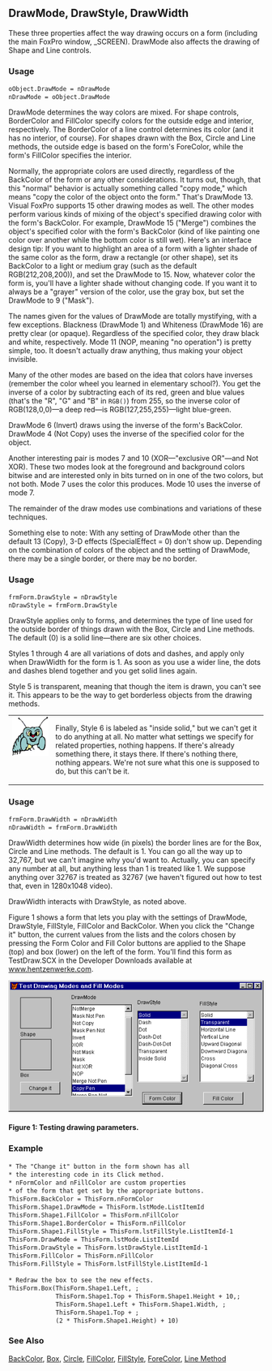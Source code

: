 ## DrawMode, DrawStyle, DrawWidth

These three properties affect the way drawing occurs on a form (including the main FoxPro window, _SCREEN). DrawMode also affects the drawing of Shape and Line controls.

### Usage

```foxpro
oObject.DrawMode = nDrawMode
nDrawMode = oObject.DrawMode
```

DrawMode determines the way colors are mixed. For shape controls, BorderColor and FillColor specify colors for the outside edge and interior, respectively. The BorderColor of a line control determines its color (and it has no interior, of course). For shapes drawn with the Box, Circle and Line methods, the outside edge is based on the form's ForeColor, while the form's FillColor specifies the interior.

Normally, the appropriate colors are used directly, regardless of the BackColor of the form or any other considerations. It turns out, though, that this "normal" behavior is actually something called "copy mode," which means "copy the color of the object onto the form." That's DrawMode 13. Visual FoxPro supports 15 other drawing modes as well. The other modes perform various kinds of mixing of the object's specified drawing color with the form's BackColor. For example, DrawMode 15 ("Merge") combines the object's specified color with the form's BackColor (kind of like painting one color over another while the bottom color is still wet).  Here's an interface design tip: If you want to highlight an area of a form with a lighter shade of the same color as the form, draw a rectangle (or other shape), set its BackColor to a light or medium gray (such as the default RGB(212,208,200)), and set the DrawMode to 15. Now, whatever color the form is, you'll have a lighter shade without changing code. If you want it to always be a "grayer" version of the color, use the gray box, but set the DrawMode to 9 ("Mask").

The names given for the values of DrawMode are totally mystifying, with a few exceptions. Blackness (DrawMode 1) and Whiteness (DrawMode 16) are pretty clear (or opaque). Regardless of the specified color, they draw black and white, respectively. Mode 11 (NOP, meaning "no operation") is pretty simple, too. It doesn't actually draw anything, thus making your object invisible.

Many of the other modes are based on the idea that colors have inverses (remember the color wheel you learned in elementary school?). You get the inverse of a color by subtracting each of its red, green and blue values (that's the "R", "G" and "B" in `RGB()`) from 255, so the inverse color of RGB(128,0,0)&mdash;a deep red&mdash;is RGB(127,255,255)&mdash;light blue-green.

DrawMode 6 (Invert) draws using the inverse of the form's BackColor. DrawMode 4 (Not Copy) uses the inverse of the specified color for the object.

Another interesting pair is modes 7 and 10 (XOR&mdash;"exclusive OR"&mdash;and Not XOR). These two modes look at the foreground and background colors bitwise and are interested only in bits turned on in one of the two colors, but not both. Mode 7 uses the color this produces. Mode 10 uses the inverse of mode 7.

The remainder of the draw modes use combinations and variations of these techniques.

Something else to note: With any setting of DrawMode other than the default 13 (Copy), 3-D effects (SpecialEffect = 0) don't show up. Depending on the combination of colors of the object and the setting of DrawMode, there may be a single border, or there may be no border.

### Usage

```foxpro
frmForm.DrawStyle = nDrawStyle
nDrawStyle = frmForm.DrawStyle
```

DrawStyle applies only to forms, and determines the type of line used for the outside border of things drawn with the Box, Circle and Line methods. The default (0) is a solid line&mdash;there are six other choices. 

Styles 1 through 4 are all variations of dots and dashes, and apply only when DrawWidth for the form is 1. As soon as you use a wider line, the dots and dashes blend together and you get solid lines again.

Style 5 is transparent, meaning that though the item is drawn, you can't see it. This appears to be the way to get borderless objects from the drawing methods. 

<table>
<tr>
  <td width="17%" valign="top">
<img width="95" height="78" src="bug.gif">
  </td>
  <td width="83%">
  <p>Finally, Style 6 is labeled as &quot;inside solid,&quot; but we can't get it to do anything at all. No matter what settings we specify for related properties, nothing happens. If there's already something there, it stays there. If there's nothing there, nothing appears. We're not sure what this one is supposed to do, but this can't be it.</p>
  </td>
 </tr>
</table>

### Usage

```foxpro
frmForm.DrawWidth = nDrawWidth
nDrawWidth = frmForm.DrawWidth
```

DrawWidth determines how wide (in pixels) the border lines are for the Box, Circle and Line methods. The default is 1. You can go all the way up to 32,767, but we can't imagine why you'd want to. Actually, you can specify any number at all, but anything less than 1 is treated like 1. We suppose anything over 32767 is treated as 32767 (we haven't figured out how to test that, even in 1280x1048 video).

DrawWidth interacts with DrawStyle, as noted above. 

Figure 1 shows a form that lets you play with the settings of DrawMode, DrawStyle, FillStyle, FillColor and BackColor. When you click the "Change it" button, the current values from the lists and the colors chosen by pressing the Form Color and Fill Color buttons are applied to the Shape (top) and box (lower) on the left of the form. You'll find this form as TestDraw.SCX in the Developer Downloads available at <a href="http://www.hentzenwerke.com/" target="_blank">www.hentzenwerke.com</a>.

![](s4g357a.gif)

#### Figure 1: Testing drawing parameters.

### Example

```foxpro
* The "Change it" button in the form shown has all
* the interesting code in its Click method.
* nFormColor and nFillColor are custom properties
* of the form that get set by the appropriate buttons.
ThisForm.BackColor = ThisForm.nFormColor
ThisForm.Shape1.DrawMode = ThisForm.lstMode.ListItemId
ThisForm.Shape1.FillColor = ThisForm.nFillColor
ThisForm.Shape1.BorderColor = ThisForm.nFillColor
ThisForm.Shape1.FillStyle = ThisForm.lstFillStyle.ListItemId-1
ThisForm.DrawMode = ThisForm.lstMode.ListItemId
ThisForm.DrawStyle = ThisForm.lstDrawStyle.ListItemId-1
ThisForm.FillColor = ThisForm.nFillColor
ThisForm.FillStyle = ThisForm.lstFillStyle.ListItemId-1

* Redraw the box to see the new effects.
ThisForm.Box(ThisForm.Shape1.Left, ;
             ThisForm.Shape1.Top + ThisForm.Shape1.Height + 10,;
             ThisForm.Shape1.Left + ThisForm.Shape1.Width, ;
             ThisForm.Shape1.Top + ;
             (2 * ThisForm.Shape1.Height) + 10)
```
### See Also

[BackColor](s4g335.md), [Box](s4g443.md), [Circle](s4g443.md), [FillColor](s4g362.md), [FillStyle](s4g363.md), [ForeColor](s4g335.md), [Line Method](s4g443.md)